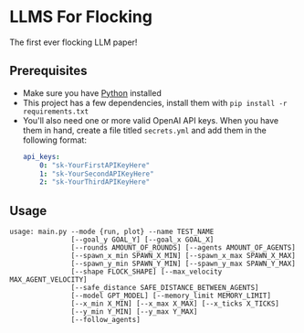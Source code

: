 # LLMS For Flocking
The first ever flocking LLM paper!

## Prerequisites

- Make sure you have [Python](https://www.python.org/downloads/) installed
- This project has a few dependencies, install them with `pip install -r requirements.txt`
- You'll also need one or more valid OpenAI API keys. When you have them in hand, create a file titled `secrets.yml` and add them in the following format:
    ```yml
    api_keys:
        0: "sk-YourFirstAPIKeyHere"
        1: "sk-YourSecondAPIKeyHere"
        2: "sk-YourThirdAPIKeyHere"
    ```

## Usage
```
usage: main.py --mode {run, plot} --name TEST_NAME
               [--goal_y GOAL_Y] [--goal_x GOAL_X]
               [--rounds AMOUNT_OF_ROUNDS] [--agents AMOUNT_OF_AGENTS]
               [--spawn_x_min SPAWN_X_MIN] [--spawn_x_max SPAWN_X_MAX]
               [--spawn_y_min SPAWN_Y_MIN] [--spawn_y_max SPAWN_Y_MAX]
               [--shape FLOCK_SHAPE] [--max_velocity MAX_AGENT_VELOCITY]
               [--safe_distance SAFE_DISTANCE_BETWEEN_AGENTS]
               [--model GPT_MODEL] [--memory_limit MEMORY_LIMIT]
               [--x_min X_MIN] [--x_max X_MAX] [--x_ticks X_TICKS]
               [--y_min Y_MIN] [--y_max Y_MAX]
               [--follow_agents]
```